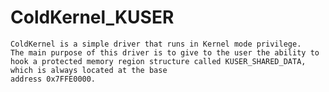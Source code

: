 # ColdKernel_KUSER
	ColdKernel is a simple driver that runs in Kernel mode privilege. 
	The main purpose of this driver is to give to the user the ability to hook a protected memory region structure called KUSER_SHARED_DATA, which is always located at the base
	address 0x7FFE0000.
